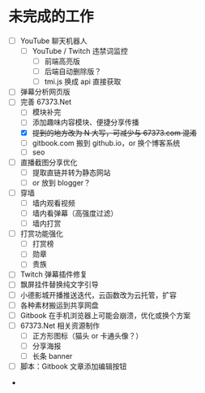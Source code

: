 # 未完成的工作

* [ ] YouTube 聊天机器人
  * [ ] YouTube / Twitch 违禁词监控
    * [ ] 前端高亮版
    * [ ] 后端自动删除版？
    * [ ] tmi.js 换成 api 直接获取
* [ ] 弹幕分析网页版
* [ ] 完善 67373.Net
  * [ ] 模块补完
  * [ ] 添加趣味内容模块、便捷分享传播
  * [x] ~~提到的地方改为 N 大写，可减少与 67373.com 混淆~~
  * [ ] gitbook.com 搬到 github.io，or 换个博客系统
  * [ ] seo
* [ ] 直播截图分享优化
  * [ ] 提取直链并转为静态网站
  * [ ] or 放到 blogger？
* [ ] 穿墙
  * [ ] 墙内观看视频
  * [ ] 墙内看弹幕（高强度过滤）
  * [ ] 墙内打赏
* [ ] 打赏功能强化
  * [ ] 打赏榜
  * [ ] 勋章
  * [ ] 贵族
* [ ] Twitch 弹幕插件修复
* [ ] 飘屏挂件替换纯文字引导
* [ ] 小德影城开播推送迭代，云函数改为云托管，扩容
* [ ] 各种素材搬运到共享网盘
* [ ] Gitbook 在手机浏览器上可能会崩溃，优化或换个方案
* [ ] 67373.Net 相关资源制作
  * [ ] 正方形图标（猫头 or 卡通头像？）
  * [ ] 分享海报
  * [ ] 长条 banner
* [ ] 脚本：Gitbook 文章添加编辑按钮
*
